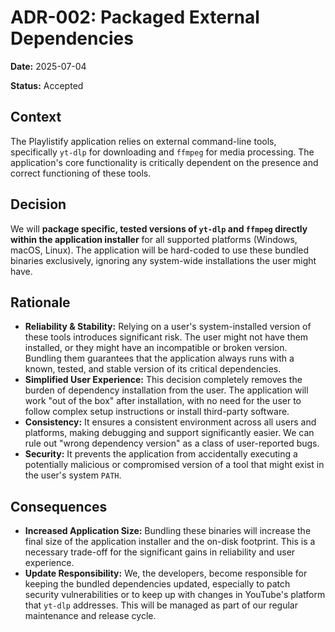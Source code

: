 # ADR-002: Packaged External Dependencies

**Date:** 2025-07-04

**Status:** Accepted

## Context

The Playlistify application relies on external command-line tools, specifically `yt-dlp` for downloading and `ffmpeg` for media processing. The application's core functionality is critically dependent on the presence and correct functioning of these tools.

## Decision

We will **package specific, tested versions of `yt-dlp` and `ffmpeg` directly within the application installer** for all supported platforms (Windows, macOS, Linux). The application will be hard-coded to use these bundled binaries exclusively, ignoring any system-wide installations the user might have.

## Rationale

-   **Reliability & Stability:** Relying on a user's system-installed version of these tools introduces significant risk. The user might not have them installed, or they might have an incompatible or broken version. Bundling them guarantees that the application always runs with a known, tested, and stable version of its critical dependencies.
-   **Simplified User Experience:** This decision completely removes the burden of dependency installation from the user. The application will work "out of the box" after installation, with no need for the user to follow complex setup instructions or install third-party software.
-   **Consistency:** It ensures a consistent environment across all users and platforms, making debugging and support significantly easier. We can rule out "wrong dependency version" as a class of user-reported bugs.
-   **Security:** It prevents the application from accidentally executing a potentially malicious or compromised version of a tool that might exist in the user's system `PATH`.

## Consequences

-   **Increased Application Size:** Bundling these binaries will increase the final size of the application installer and the on-disk footprint. This is a necessary trade-off for the significant gains in reliability and user experience.
-   **Update Responsibility:** We, the developers, become responsible for keeping the bundled dependencies updated, especially to patch security vulnerabilities or to keep up with changes in YouTube's platform that `yt-dlp` addresses. This will be managed as part of our regular maintenance and release cycle.